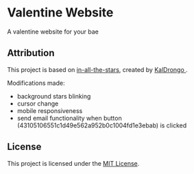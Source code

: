 # Valentine Website

A valentine website for your bae

## Attribution

This project is based on [in-all-the-stars](https://github.com/KalDrongo/in-all-the-stars), created by [KalDrongo
](https://github.com/KalDrongo). 

Modifications made:

- background stars blinking
- cursor change
- mobile responsiveness
- send email functionality when button (43105106551c1d49e562a952b0c1004fd1e3ebab) is clicked

## License

This project is licensed under the [MIT License](LICENSE).

